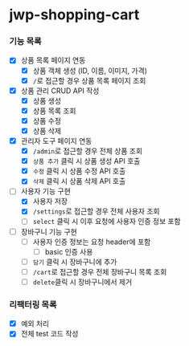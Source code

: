 # jwp-shopping-cart

### 기능 목록

- [x] 상품 목록 페이지 연동
    - [x] 상품 객체 생성 (ID, 이름, 이미지, 가격)
    - [x] `/`로 접근할 경우 상품 목록 페이지 조회

- [x] 상품 관리 CRUD API 작성
    - [x] 상품 생성
    - [x] 상품 목록 조회
    - [x] 상품 수정
    - [x] 상품 삭제

- [x] 관리자 도구 페이지 연동
    - [x] `/admin`로 접근할 경우 전체 상품 조회
    - [x] `상품 추가` 클릭 시 상품 생성 API 호출
    - [x] `수정` 클릭 시 상품 수정 API 호출
    - [x] `삭제` 클릭 시 상품 삭제 API 호출

- [ ] 사용자 기능 구현
    - [x] 사용자 저장
    - [x] `/settings`로 접근할 경우 전체 사용자 조회
    - [ ] `select` 클릭 시 이후 요청에 사용자 인증 정보 포함

- [ ] 장바구니 기능 구현
    - [ ] 사용자 인증 정보는 요청 header에 포함
        - [ ] basic 인증 사용
    - [ ] `담기` 클릭 시 장바구니에 추가
    - [ ] `/cart`로 접근할 경우 전체 장바구니 목록 조회
    - [ ] `delete`클릭 시 장바구니에서 제거

### 리팩터링 목록

- [x] 예외 처리
- [x] 전체 test 코드 작성
